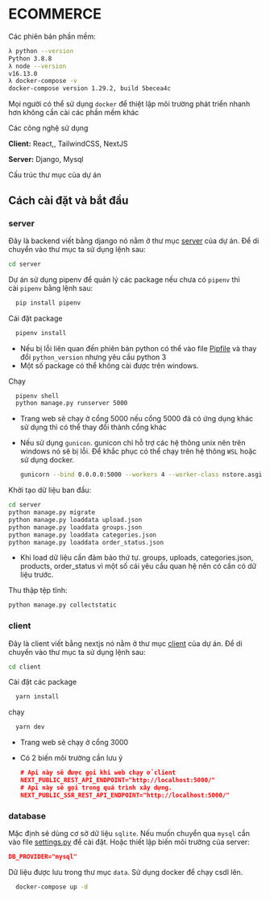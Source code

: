 # **ECOMMERCE**

Các phiên bản phần mềm:

```bash
λ python --version
Python 3.8.8
λ node --version
v16.13.0
λ docker-compose -v
docker-compose version 1.29.2, build 5becea4c
```

Mọi người có thể sử dụng `docker` để thiệt lập môi trường phát triển nhanh hơn không cần cài các phần mềm khác

Các công nghệ sử dụng

**Client:** React,, TailwindCSS, NextJS

**Server:** Django, Mysql


Cấu trúc thư mục của dự án

## Cách cài đặt và bắt đầu

### **server**

Đây là backend viết bằng django nó nằm ở thư mục [server](./server) của dự án. Để di chuyển vào thư mục ta sử dụng lệnh sau:

```bash
cd server
```

Dự án sử dụng pipenv để quản lý các package nếu chưa có `pipenv` thì cài `pipenv` bằng lệnh sau:

```bash
  pip install pipenv
```

Cái đặt package

```bash
  pipenv install
```

* Nếu bị lỗi liên quan đến phiên bản python có thể vào file [Pipfile](./server/Pipfile) và thay đổi `python_version` nhưng yêu cầu python 3
* Một số package có thể không cài được trên windows.

Chạy

```bash
  pipenv shell
  python manage.py runserver 5000
```

* Trang web sẽ chạy ở cổng 5000 nếu cổng 5000 đã có ứng dụng khác sử dụng thì có thể thay đổi thành cổng khác

* Nếu sử dụng `gunicon`. gunicon chỉ hỗ trợ các hệ thông unix nên trên windows nó sẽ bị lỗi. Để khắc phục có thể chạy trên hệ thông `WSL` hoặc sử dụng docker.

  ```bash
  gunicorn --bind 0.0.0.0:5000 --workers 4 --worker-class nstore.asgi.gunicorn_worker.UvicornWorker nstore.asgi:application
  ```

Khởi tạo dữ liệu ban đầu:

```bash
cd server
python manage.py migrate
python manage.py loaddata upload.json 
python manage.py loaddata groups.json 
python manage.py loaddata categories.json 
python manage.py loaddata order_status.json 
```

* Khi load dữ liệu cần đảm bảo thứ tự. groups, uploads, categories.json, products, order_status vì một số cái yêu cầu quan hệ nên có cần có dữ liệu trước.

Thu thập tệp tĩnh:

```bash
python manage.py collectstatic
```



### **client**

Đây là client viết bằng nextjs nó nằm ở thư mục [client](./client) của dự án. Để di chuyển vào thư mục ta sử dụng lệnh sau:

```bash
cd client
```

Cài đặt các package

```bash
  yarn install
```

chạy

```bash
  yarn dev
```

* Trang web sẽ chạy ở cổng 3000

* Có 2 biến môi trường cần lưu ý

  ```json
  # Api này sẽ được gọi khi web chạy ở client
  NEXT_PUBLIC_REST_API_ENDPOINT="http://localhost:5000/" 
  # Api này sẽ gọi trong quá trình xây dựng.
  NEXT_PUBLIC_SSR_REST_API_ENDPOINT="http://localhost:5000/"
  ```

  

### **database**

Mặc định sẽ dùng cơ sở dữ liệu `sqlite`. Nếu muốn chuyển qua `mysql` cần vào file [settings.py](./server/storefront/settings.py) để cài đặt. Hoặc thiết lập biến môi trường của server:

```json
DB_PROVIDER="mysql"
```

Dữ liệu được lưu trong thư mục `data`. Sử dụng docker để chạy csdl lên.

```bash
  docker-compose up -d
```
